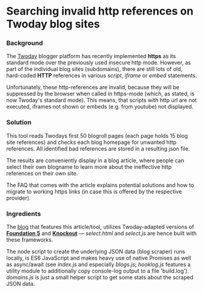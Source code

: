 # Searching invalid http references on Twoday blog sites
### Background
The [Twoday](https://twoday.net) blogger platform has recently implemented **https** as its standard mode over the previously used insecure http mode. However, as part of the individual blog sites (subdomains), there are still lots of old, hard-coded **HTTP** references in various *script*, *iframe* or *embed* statements.

Unfortunately, these http-references are invalid, because they will be suppressed by the browser when called in https-mode (which, as stated, is now Twoday's standard mode). This means, that scripts with http url are not executed, iframes not shown or embeds (e.g. from youtube) not displayed.

### Solution
This tool reads Twodays first 50 blogroll pages (each page holds 15 blog site references) and checks each blog homepage for unwanted http references. All identified bad references are stored in a resulting json file.

The results are conveniently display in a blog article, where people can select their own blogname to learn more about the ineffective http references on their own site.

The FAQ that comes with the article explains potential solutions and how to migrate to working https links (in case this is offered by the respective provider).

### Ingredients
The [blog](https://neonwilderness.twoday.net/) that features this article/tool, utilizes Twoday-adapted versions of [**Foundation 5**](https://foundation.zurb.com/sites/docs/v/5.5.3/) and [**Knockout**](http://knockoutjs.com/) &mdash; *select.html* and *select.js* are hence built with these frameworks.

The node script to create the underlying JSON data (blog scraper) runs locally, is ES6 JavaScript and makes heavy use of native Promises as well as async/await (see *index.js* and especially *blogs.js*; *hooklog.js* features a utility module to additionally copy console-log output to a file 'build.log'). *domains.js* is just a small helper script to get some stats about the scraped JSON data.